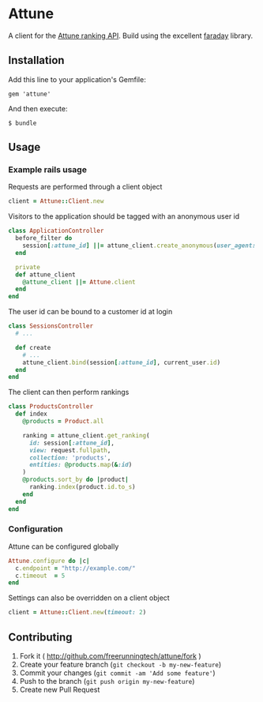 # Attune

A client for the [Attune ranking API](http://attune.co/). Build using the excellent [faraday](https://github.com/lostisland/faraday) library.

## Installation

Add this line to your application's Gemfile:

    gem 'attune'

And then execute:

    $ bundle

## Usage

### Example rails usage

Requests are performed through a client object

``` ruby
client = Attune::Client.new
```

Visitors to the application should be tagged with an anonymous user id

``` ruby
class ApplicationController
  before_filter do
    session[:attune_id] ||= attune_client.create_anonymous(user_agent: request.env["HTTP_USER_AGENT"])
  end

  private
  def attune_client
    @attune_client ||= Attune.client
  end
end
```

The user id can be bound to a customer id at login

``` ruby
class SessionsController
  # ...

  def create
    # ...
    attune_client.bind(session[:attune_id], current_user.id)
  end
end
```

The client can then perform rankings

``` ruby
class ProductsController
  def index
    @products = Product.all

    ranking = attune_client.get_ranking(
      id: session[:attune_id],
      view: request.fullpath,
      collection: 'products',
      entities: @products.map(&:id)
    )
    @products.sort_by do |product|
      ranking.index(product.id.to_s)
    end
  end
end
```


### Configuration

Attune can be configured globally

``` ruby
Attune.configure do |c|
  c.endpoint = "http://example.com/"
  c.timeout  = 5
end
```

Settings can also be overridden on a client object

``` ruby
client = Attune::Client.new(timeout: 2)
```

## Contributing

1. Fork it ( http://github.com/freerunningtech/attune/fork )
2. Create your feature branch (`git checkout -b my-new-feature`)
3. Commit your changes (`git commit -am 'Add some feature'`)
4. Push to the branch (`git push origin my-new-feature`)
5. Create new Pull Request
